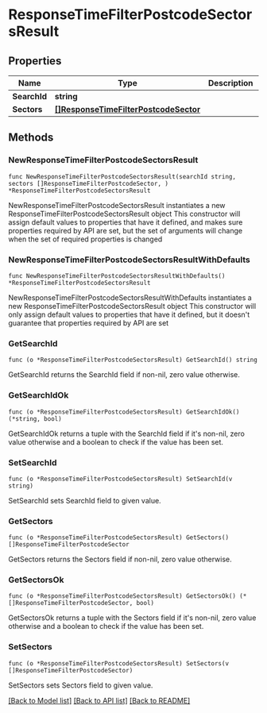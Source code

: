# ResponseTimeFilterPostcodeSectorsResult

## Properties

Name | Type | Description | Notes
------------ | ------------- | ------------- | -------------
**SearchId** | **string** |  | 
**Sectors** | [**[]ResponseTimeFilterPostcodeSector**](ResponseTimeFilterPostcodeSector.md) |  | 

## Methods

### NewResponseTimeFilterPostcodeSectorsResult

`func NewResponseTimeFilterPostcodeSectorsResult(searchId string, sectors []ResponseTimeFilterPostcodeSector, ) *ResponseTimeFilterPostcodeSectorsResult`

NewResponseTimeFilterPostcodeSectorsResult instantiates a new ResponseTimeFilterPostcodeSectorsResult object
This constructor will assign default values to properties that have it defined,
and makes sure properties required by API are set, but the set of arguments
will change when the set of required properties is changed

### NewResponseTimeFilterPostcodeSectorsResultWithDefaults

`func NewResponseTimeFilterPostcodeSectorsResultWithDefaults() *ResponseTimeFilterPostcodeSectorsResult`

NewResponseTimeFilterPostcodeSectorsResultWithDefaults instantiates a new ResponseTimeFilterPostcodeSectorsResult object
This constructor will only assign default values to properties that have it defined,
but it doesn't guarantee that properties required by API are set

### GetSearchId

`func (o *ResponseTimeFilterPostcodeSectorsResult) GetSearchId() string`

GetSearchId returns the SearchId field if non-nil, zero value otherwise.

### GetSearchIdOk

`func (o *ResponseTimeFilterPostcodeSectorsResult) GetSearchIdOk() (*string, bool)`

GetSearchIdOk returns a tuple with the SearchId field if it's non-nil, zero value otherwise
and a boolean to check if the value has been set.

### SetSearchId

`func (o *ResponseTimeFilterPostcodeSectorsResult) SetSearchId(v string)`

SetSearchId sets SearchId field to given value.


### GetSectors

`func (o *ResponseTimeFilterPostcodeSectorsResult) GetSectors() []ResponseTimeFilterPostcodeSector`

GetSectors returns the Sectors field if non-nil, zero value otherwise.

### GetSectorsOk

`func (o *ResponseTimeFilterPostcodeSectorsResult) GetSectorsOk() (*[]ResponseTimeFilterPostcodeSector, bool)`

GetSectorsOk returns a tuple with the Sectors field if it's non-nil, zero value otherwise
and a boolean to check if the value has been set.

### SetSectors

`func (o *ResponseTimeFilterPostcodeSectorsResult) SetSectors(v []ResponseTimeFilterPostcodeSector)`

SetSectors sets Sectors field to given value.



[[Back to Model list]](../README.md#documentation-for-models) [[Back to API list]](../README.md#documentation-for-api-endpoints) [[Back to README]](../README.md)


